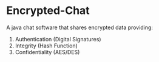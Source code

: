 # Encrypted-Chat
A java chat software that shares encrypted data providing:
1.  Authentication (Digital Signatures) 
2.  Integrity (Hash Function) 
3.  Confidentiality (AES/DES)
